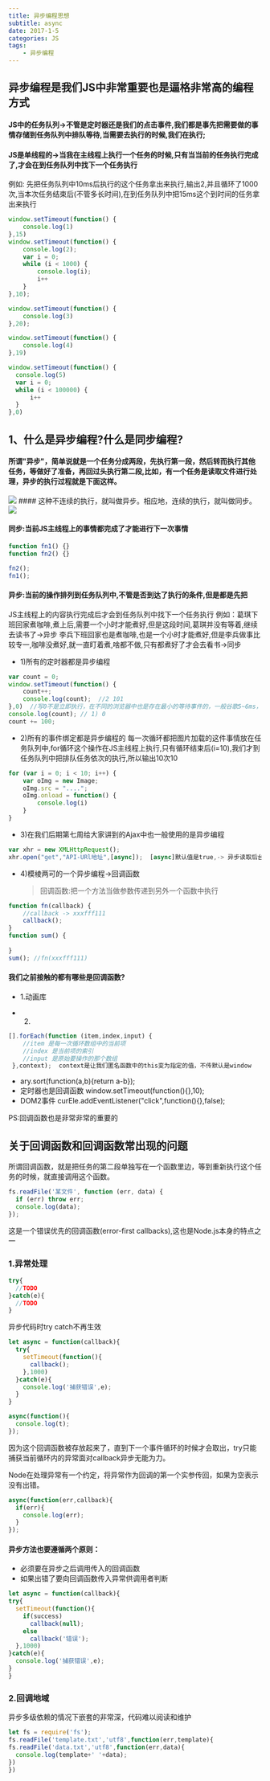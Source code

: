```yaml
---
title: 异步编程思想
subtitle: async
date: 2017-1-5
categories: JS
tags:
    - 异步编程
---
```

## 异步编程是我们JS中非常重要也是逼格非常高的编程方式

#### JS中的任务队列->不管是定时器还是我们的点击事件,我们都是事先把需要做的事情存储到任务队列中排队等待,当需要去执行的时候,我们在执行;

#### JS是单线程的->当我在主线程上执行一个任务的时候,只有当当前的任务执行完成了,才会在到任务队列中找下一个任务执行

例如: 先把任务队列中10ms后执行的这个任务拿出来执行,输出2,并且循环了1000次,当本次任务结束后(不管多长时间),在到任务队列中把15ms这个到时间的任务拿出来执行

```javascript
window.setTimeout(function() {
    console.log(1)
},15)
window.setTimeout(function() {
    console.log(2);
    var i = 0;
    while (i < 1000) {
        console.log(i);
        i++
    }
},10);

window.setTimeout(function() {
    console.log(3)
},20);

window.setTimeout(function() {
    console.log(4)
},19)

window.setTimeout(function() {
  console.log(5)
  var i = 0;
  while (i < 100000) {
      i++
  }
},0)
```

## 1、什么是异步编程?什么是同步编程?
#### 所谓"异步"，简单说就是一个任务分成两段，先执行第一段，然后转而执行其他任务，等做好了准备，再回过头执行第二段,比如，有一个任务是读取文件进行处理，异步的执行过程就是下面这样。
<img src="https://images2018.cnblogs.com/blog/1140938/201804/1140938-20180424124821913-502656837.png"/>
#### 这种不连续的执行，就叫做异步。相应地，连续的执行，就叫做同步。
<img src="https://images2018.cnblogs.com/blog/1140938/201804/1140938-20180424124849035-1239565353.png"/>

#### 同步:当前JS主线程上的事情都完成了才能进行下一次事情
```javascript
function fn1() {}
function fn2() {}

fn2();
fn1();
```

#### 异步:当前的操作排列到任务队列中,不管是否到达了执行的条件,但是都是先把
JS主线程上的内容执行完成后才会到任务队列中找下一个任务执行
例如：葛琪下班回家煮咖啡,煮上后,需要一个小时才能煮好,但是这段时间,葛琪并没有等着,继续去读书了->异步 李兵下班回家也是煮咖啡,也是一个小时才能煮好,但是李兵做事比较专一,咖啡没煮好,就一直盯着煮,啥都不做,只有都煮好了才会去看书->同步

+ 1)所有的定时器都是异步编程
```javascript
var count = 0;
window.setTimeout(function() {
    count++;
    console.log(count);  //2 101  
},0)  //写0不是立即执行，在不同的浏览器中也是存在最小的等待事件的，一般谷歌5~6ms，IE是10~13ms
console.log(count); // 1) 0
count += 100;
```

+ 2)所有的事件绑定都是异步编程的 每一次循环都把图片加载的这件事情放在任务队列中,for循环这个操作在JS主线程上执行,只有循环结束后(i=10),我们才到任务队列中把排队任务依次的执行,所以输出10次10
```javascript
for (var i = 0; i < 10; i++) {
    var oImg = new Image;
    oImg.src = "....";
    oImg.onload = function() {
        console.log(i)
    }
}
```

+ 3)在我们后期第七周给大家讲到的Ajax中也一般使用的是异步编程
```javascript
var xhr = new XMLHttpRequest();
xhr.open("get","API-URl地址",[async]);  [async]默认值是true,-> 异步读取后台数据  false->同步读取后台数据
```

+ 4)模棱两可的一个异步编程->回调函数
    > 回调函数:把一个方法当做参数传递到另外一个函数中执行    
```javascript
function fn(callback) {
    //callback -> xxxfff111
    callback();
}
function sum() {
  
}
sum(); //fn(xxxfff111)
```

#### 我们之前接触的都有哪些是回调函数?
+ 1.动画库

+ 2.
```javascript
[].forEach(function (item,index,input) { 
    //item 是每一次循环数组中的当前项
    //index 是当前项的索引
    //input 是原始要操作的那个数组
 },context);  context是让我们匿名函数中的this变为指定的值，不传默认是window
```

+ ary.sort(function(a,b){return a-b});
+ 定时器也是回调函数 window.setTimeout(function(){},10);
+ DOM2事件 curEle.addEventListener("click",function(){},false);

PS:回调函数也是非常非常的重要的

## 关于回调函数和回调函数常出现的问题
所谓回调函数，就是把任务的第二段单独写在一个函数里边，等到重新执行这个任务的时候，就直接调用这个函数。
```javascript
fs.readFile('某文件', function (err, data) {
  if (err) throw err;
  console.log(data);
});
```
这是一个错误优先的回调函数(error-first callbacks),这也是Node.js本身的特点之一

### 1.异常处理
```javascript
try{
  //TODO
}catch(e){
  //TODO
}
```
异步代码时try catch不再生效
```javascript
let async = function(callback){
  try{
    setTimeout(function(){
      callback();
    },1000)
  }catch(e){
    console.log('捕获错误',e);
  }
}

async(function(){
  console.log(t);
});
```
因为这个回调函数被存放起来了，直到下一个事件循环的时候才会取出，try只能捕获当前循环内的异常面对callback异步无能为力。

Node在处理异常有一个约定，将异常作为回调的第一个实参传回，如果为空表示没有出错。
```javascript
async(function(err,callback){
  if(err){
    console.log(err);
  }
});
```
#### 异步方法也要遵循两个原则：
+ 必须要在异步之后调用传入的回调函数
+ 如果出错了要向回调函数传入异常供调用者判断
```javascript
let async = function(callback){
try{
  setTimeout(function(){
    if(success)
      callback(null);
    else
      callback('错误');
  },1000)
}catch(e){
  console.log('捕获错误',e);
}
}
```

### 2.回调地域
异步多级依赖的情况下嵌套的非常深，代码难以阅读和维护
```javascript
let fs = require('fs');
fs.readFile('template.txt','utf8',function(err,template){
fs.readFile('data.txt','utf8',function(err,data){
  console.log(template+' '+data);
})
})
```

